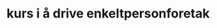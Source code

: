 ---
title: kurs i å drive enkeltpersonforetak
imageUrl: https://www.onemed.no/-/media/onemed/b2b/no/images/bergen-byvaapen.jpg?h=353&w=353&la=nb-NO&hash=E88F2993BC1F4D5C564DC58BC26282D6FF409179
---